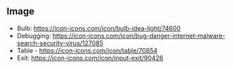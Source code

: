 ﻿
## Image

- Bulb: https://icon-icons.com/icon/bulb-idea-light/74600
- Debugging: https://icon-icons.com/icon/bug-danger-internet-malware-search-security-virus/127085
- Table - https://icon-icons.com/icon/table/70854
- Exit: https://icon-icons.com/icon/input-exit/90426
